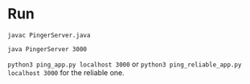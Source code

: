 # Run

`javac PingerServer.java`

`java PingerServer 3000`

`python3 ping_app.py localhost 3000` or `python3 ping_reliable_app.py localhost 3000` for the reliable one.
